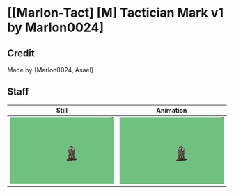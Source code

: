 # [\[Marlon-Tact\] \[M\] Tactician Mark v1 by Marlon0024]

## Credit

Made by {Marlon0024, Asael}

## Staff

| Still | Animation |
| :---: | :-------: |
| ![Staff still](./Staff_000.png) | ![Staff animation](./Staff.gif) |
